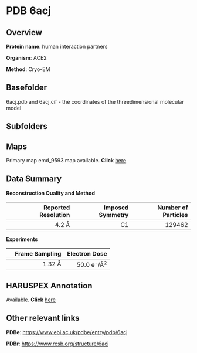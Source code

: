 # PDB 6acj

## Overview

**Protein name**: human interaction partners

**Organism**: ACE2

**Method**: Cryo-EM

## Basefolder

6acj.pdb and 6acj.cif - the coordinates of the threedimensional molecular model

## Subfolders









## Maps

Primary map emd_9593.map available. **Click** [here](http://ftp.wwpdb.org/pub/emdb/structures/EMD-9593/map/) 

## Data Summary
**Reconstruction Quality and Method**

|   | Reported Resolution | Imposed Symmetry | Number of Particles |
|---|-------------:|----------------:|--------------:|
|   |4.2 Å|C1|129462|

**Experiments**

|   | Frame Sampling | Electron Dose |
|---|-------------:|----------------:|
|   |1.32 Å|50.0 e<sup>-</sup>/Å<sup>2</sup>|

## HARUSPEX Annotation

Available. **Click** [here](https://zenodo.org/record/3820127)

## Other relevant links 
**PDBe**:  https://www.ebi.ac.uk/pdbe/entry/pdb/6acj
 
**PDBr**: https://www.rcsb.org/structure/6acj 
